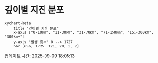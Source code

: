 # 깊이별 지진 분포

```mermaid
xychart-beta
    title "깊이별 지진 분포"
    x-axis ["0-10km", "11-30km", "31-70km", "71-150km", "151-300km", "300km+"]
    y-axis "발생 횟수" 0 --> 1727
    bar [656, 1725, 121, 20, 1, 2]
```

업데이트 시간: 2025-09-09 18:05:13
